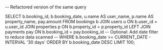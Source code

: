 -- Refactored version of the same query

SELECT
  b.booking_id,
  b.booking_date,
  u.name AS user_name,
  p.name AS property_name,
  pay.amount
FROM bookings b
JOIN users u ON b.user_id = u.user_id
JOIN properties p ON b.property_id = p.property_id
LEFT JOIN payments pay ON b.booking_id = pay.booking_id
-- Optional: Add date filter to reduce data scanned
-- WHERE b.booking_date >= CURRENT_DATE - INTERVAL '30 days'
ORDER BY b.booking_date DESC
LIMIT 100;

